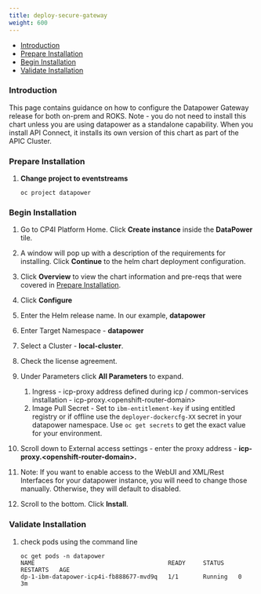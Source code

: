 ```yaml
---
title: deploy-secure-gateway
weight: 600
---
```


- [Introduction](#introduction)
- [Prepare Installation](#prepare-installation)
- [Begin Installation](#begin-installation)
- [Validate Installation](#validate-installation)

### Introduction
This page contains guidance on how to configure the Datapower Gateway release for both on-prem and ROKS.  Note - you do not need to install this chart unless you are using datapower as a standalone capability.  When you install API Connect, it installs its own version of this chart as part of the APIC Cluster.

### Prepare Installation

1. **Change project to eventstreams**
   ```
   oc project datapower
   ```

### Begin Installation  
1. Go to CP4I Platform Home. Click **Create instance** inside the **DataPower** tile.  

1. A window will pop up with a description of the requirements for installing. Click **Continue** to the helm chart deployment configuration.     
2. Click **Overview** to view the chart information and pre-reqs that were covered in [Prepare Installation](#prepare-installation).
3. Click **Configure**
4. Enter the Helm release name. In our example, **datapower**
5. Enter Target Namespace - **datapower**
6. Select a Cluster - **local-cluster**.
7. Check the license agreement. 
8. Under Parameters click **All Parameters** to expand. 
   1. Ingress - icp-proxy address defined during icp / common-services installation - icp-proxy.&lt;openshift-router-domain&gt;  
   2. Image Pull Secret - Set to `ibm-entitlement-key` if using entitled registry or if offline use the `deployer-dockercfg-XX` secret in your datapower namespace.  Use `oc get secrets` to get the exact value for your environment.
9.  Scroll down to External access settings - enter the proxy address - **icp-proxy.&lt;openshift-router-domain&gt;.**
10. Note:  If you want to enable access to the WebUI and XML/Rest Interfaces for your datapower instance, you will need to change those manually.  Otherwise, they will default to disabled.
10. Scroll to the bottom. Click **Install**.

### Validate Installation  
1. check pods using the command line
   ```
   oc get pods -n datapower
   NAME                                      READY     STATUS    RESTARTS   AGE
   dp-1-ibm-datapower-icp4i-fb888677-mvd9q   1/1       Running   0          3m
   ```
 
